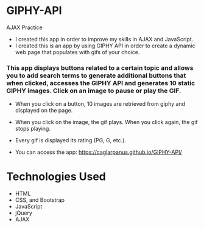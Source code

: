 # GIPHY-API
AJAX Practice

* I created this app in order to improve my skills in AJAX and JavaScript. 
* I created this is an app by using GIPHY API in order to create a dynamic web page that populates with gifs of your choice. 

### This app displays buttons related to a certain topic and allows you to add search terms to generate additional buttons that when clicked, accesses the GIPHY API and generates 10 static GIPHY images. Click on an image to pause or play the GIF.

* When you click on a button, 10 images are retrieved from giphy and displayed on the page.
* When you click on the image, the gif plays. When you click again, the gif stops playing.
* Every gif is displayed its rating (PG, G, etc.).

* You can access the app: https://caglarpanus.github.io/GIPHY-API/

# Technologies Used

* HTML
* CSS, and Bootstrap
* JavaScript
* jQuery
* AJAX 
